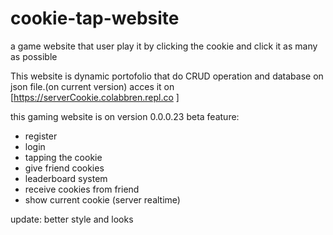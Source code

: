 # cookie-tap-website
a game website that user play it by clicking the cookie and click it as many as possible

This website is dynamic portofolio that do CRUD operation and database on json file.(on current version) 
acces it on [https://serverCookie.colabbren.repl.co ]

this gaming website is on version 0.0.0.23 beta
feature: 
- register
- login
- tapping the cookie
- give friend cookies
- leaderboard system
- receive cookies from friend
- show current cookie (server realtime)

update:
better style and looks
  
